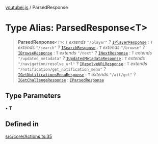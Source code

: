 [youtubei.js](../README.md) / ParsedResponse

# Type Alias: ParsedResponse\<T\>

> **ParsedResponse**\<`T`\>: `T` *extends* `"/player"` ? [`IPlayerResponse`](../namespaces/APIResponseTypes/type-aliases/IPlayerResponse.md) : `T` *extends* `"/search"` ? [`ISearchResponse`](../namespaces/APIResponseTypes/type-aliases/ISearchResponse.md) : `T` *extends* `"/browse"` ? [`IBrowseResponse`](../namespaces/APIResponseTypes/type-aliases/IBrowseResponse.md) : `T` *extends* `"/next"` ? [`INextResponse`](../namespaces/APIResponseTypes/type-aliases/INextResponse.md) : `T` *extends* `"/updated_metadata"` ? [`IUpdatedMetadataResponse`](../namespaces/APIResponseTypes/type-aliases/IUpdatedMetadataResponse.md) : `T` *extends* `"/navigation/resolve_url"` ? [`IResolveURLResponse`](../namespaces/APIResponseTypes/type-aliases/IResolveURLResponse.md) : `T` *extends* `"/notification/get_notification_menu"` ? [`IGetNotificationsMenuResponse`](../namespaces/APIResponseTypes/type-aliases/IGetNotificationsMenuResponse.md) : `T` *extends* `"/att/get"` ? [`IGetChallengeResponse`](../namespaces/APIResponseTypes/type-aliases/IGetChallengeResponse.md) : [`IParsedResponse`](../namespaces/APIResponseTypes/interfaces/IParsedResponse.md)

## Type Parameters

• **T**

## Defined in

[src/core/Actions.ts:35](https://github.com/LuanRT/YouTube.js/blob/4ae0cc5c523a2080e68d6c0c1437c78fe318ea30/src/core/Actions.ts#L35)
